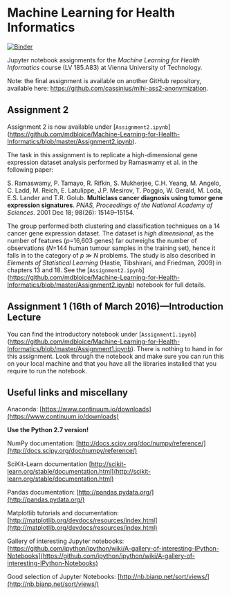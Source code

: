 # Machine Learning for Health Informatics

[![Binder](http://mybinder.org/badge.svg)](http://mybinder.org/repo/mdbloice/Machine-Learning-for-Health-Informatics)

Jupyter notebook assignments for the _Machine Learning for Health Informatics_ course (LV 185.A83) at Vienna University of Technology.

Note: the final assignment is available on another GitHub repository, available here: <https://github.com/cassinius/mlhi-ass2-anonymization>. 

## Assignment 2 

Assignment 2 is now available under [`Assignment2.ipynb`] (https://github.com/mdbloice/Machine-Learning-for-Health-Informatics/blob/master/Assignment2.ipynb). 

The task in this assignment is to replicate a high-dimensional gene expression dataset analysis performed by Ramaswamy et al. in the following paper:

S. Ramaswamy, P.  Tamayo,  R. Rifkin, S. Mukherjee, C.H. Yeang, M. Angelo, C. Ladd, M. Reich, E. Latulippe, J.P. Mesirov, T. Poggio, W. Gerald, M. Loda, E.S. Lander and T.R. Golub. __Multiclass cancer diagnosis using tumor gene expression signatures__. _PNAS, Proceedings of the National Academy of Sciences_. 2001 Dec 18; 98(26): 15149–15154.

The group performed both clustering and classification techniques on a 14 cancer gene expression dataset. The dataset is _high dimensional_, as the number of features (_p_=16,603 genes) far outweighs the number of observations (_N_=144 human tumour samples in the training set), hence it falls in to the category of _p_ ≫ _N_ problems. The study is also described in _Elements of Statistical Learning_ (Hastie, Tibshirani, and Friedman, 2009) in chapters 13 and 18. See the [`Assignment2.ipynb`] (https://github.com/mdbloice/Machine-Learning-for-Health-Informatics/blob/master/Assignment2.ipynb) notebook for full details.

## Assignment 1 (16th of March 2016)—Introduction Lecture

You can find the introductory notebook under [`Assignment1.ipynb`] (https://github.com/mdbloice/Machine-Learning-for-Health-Informatics/blob/master/Assignment1.ipynb). 
There is nothing to hand in for this assignment. Look through the notebook and make sure you can run this on your local machine and that you have all the libraries installed that you require to run the notebook. 

## Useful links and miscellany

Anaconda: [https://www.continuum.io/downloads](https://www.continuum.io/downloads)

__Use the Python 2.7 version!__

NumPy documentation: [http://docs.scipy.org/doc/numpy/reference/](http://docs.scipy.org/doc/numpy/reference/)

SciKit-Learn documentation [http://scikit-learn.org/stable/documentation.html](http://scikit-learn.org/stable/documentation.html)

Pandas documentation: [http://pandas.pydata.org/](http://pandas.pydata.org/)

Matplotlib tutorials and documentation: [http://matplotlib.org/devdocs/resources/index.html](http://matplotlib.org/devdocs/resources/index.html) 

Gallery of interesting Jupyter notebooks: [https://github.com/ipython/ipython/wiki/A-gallery-of-interesting-IPython-Notebooks](https://github.com/ipython/ipython/wiki/A-gallery-of-interesting-IPython-Notebooks) 

Good selection of Jupyter Notebooks: [http://nb.bianp.net/sort/views/](http://nb.bianp.net/sort/views/)
